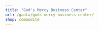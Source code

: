 ```yaml
---
title: "God's Mercy Business Center"
url: /ganta/gods-mercy-business-center/
shop: commodité
---
```

